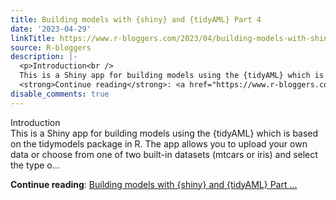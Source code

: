```yaml
---
title: Building models with {shiny} and {tidyAML} Part 4
date: '2023-04-29'
linkTitle: https://www.r-bloggers.com/2023/04/building-models-with-shiny-and-tidyaml-part-4/
source: R-bloggers
description: |-
  <p>Introduction<br />
  This is a Shiny app for building models using the {tidyAML} which is based on the tidymodels package in R. The app allows you to upload your own data or choose from one of two built-in datasets (mtcars or iris) and select the type o...</p>
  <strong>Continue reading</strong>: <a href="https://www.r-bloggers.com/2023/04/building-models-with-shiny-and-tidyaml-part-4/">Building models with {shiny} and {tidyAML} Part ...
disable_comments: true
---
```

<p>Introduction<br />
This is a Shiny app for building models using the {tidyAML} which is based on the tidymodels package in R. The app allows you to upload your own data or choose from one of two built-in datasets (mtcars or iris) and select the type o...</p>
<strong>Continue reading</strong>: <a href="https://www.r-bloggers.com/2023/04/building-models-with-shiny-and-tidyaml-part-4/">Building models with {shiny} and {tidyAML} Part ...